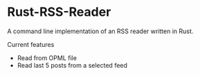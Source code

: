 # Rust-RSS-Reader

A command line implementation of an RSS reader written in Rust.

Current features
* Read from OPML file
* Read last 5 posts from a selected feed
